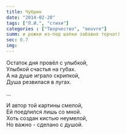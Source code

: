 ```yaml
---
title: Чубрик
date: "2014-02-20"
tags: ["Л.И.", "стихи"]
categories : ["Творчество", "oeuvre"]
summ: и рожки из-под шапки забавно торчат)
sec: 0.7
img: 
---
```


Остаток дня провёл с улыбкой,  
Улыбкой счастья на губах.  
А на душе играло скрипкой,  
Душа резвилася в лугах.  
  
...  
  
И автор той картины смелой,  
Ей поедлился лишь со мной.  
Хоть создан кистью неумелой,  
Но важно - сделано с душой.  